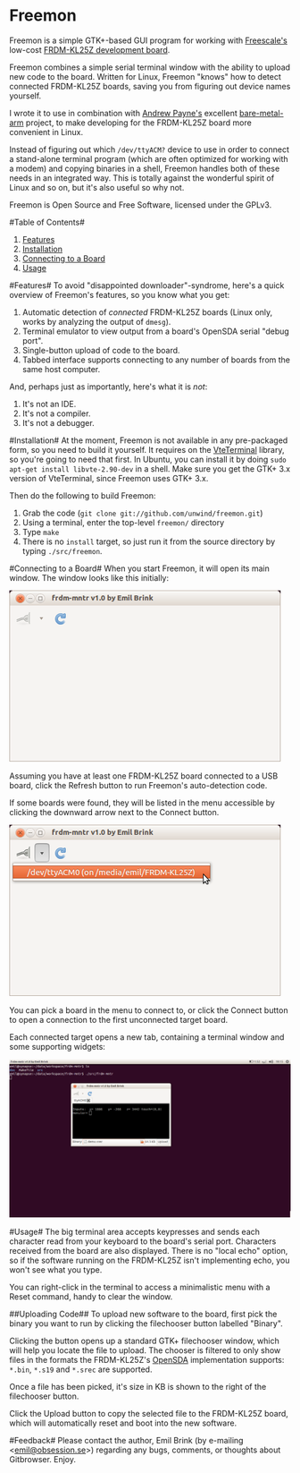 Freemon
===========
Freemon is a simple GTK+-based GUI program for working with [Freescale's](http://www.freescale.com/) low-cost [FRDM-KL25Z development board](http://www.freescale.com/webapp/sps/site/prod_summary.jsp?code=FRDM-KL25Z).

Freemon combines a simple serial terminal window with the ability to upload new code to the board.
Written for Linux, Freemon "knows" how to detect connected FRDM-KL25Z boards, saving you from figuring out device names yourself.

I wrote it to use in combination with [Andrew Payne's](https://github.com/payne92) excellent [bare-metal-arm](https://github.com/payne92/bare-metal-arm) project, to make developing for the FRDM-KL25Z board more convenient in Linux.

Instead of figuring out which `/dev/ttyACM?` device to use in order to connect a stand-alone terminal program (which are often optimized for working with a modem) and copying binaries in a shell, Freemon handles both of these needs in an integrated way.
This is totally against the wonderful spirit of Linux and so on, but it's also useful so why not.

Freemon is Open Source and Free Software, licensed under the GPLv3.

#Table of Contents#

1. [Features](#features)
1. [Installation](#install)
1. [Connecting to a Board](#connect)
1. [Usage](#use)

#Features#
<a id="features"></a>
To avoid "disappointed downloader"-syndrome, here's a quick overview of Freemon's features, so you know what you get:

1. Automatic detection of *connected* FRDM-KL25Z boards (Linux only, works by analyzing the output of `dmesg`).
2. Terminal emulator to view output from a board's OpenSDA serial "debug port".
3. Single-button upload of code to the board.
4. Tabbed interface supports connecting to any number of boards from the same host computer.

And, perhaps just as importantly, here's what it is *not*:

1. It's not an IDE.
2. It's not a compiler.
2. It's not a debugger.


#Installation#
<a id="install"></a>
At the moment, Freemon is not available in any pre-packaged form, so you need to build it yourself.
It requires on the [VteTerminal](https://developer.gnome.org/vte/unstable/VteTerminal.html) library, so you're going to need that first.
In Ubuntu, you can install it by doing `sudo apt-get install libvte-2.90-dev` in a shell.
Make sure you get the GTK+ 3.x version of VteTerminal, since Freemon uses GTK+ 3.x.

Then do the following to build Freemon:

1. Grab the code (`git clone git://github.com/unwind/freemon.git`)
2. Using a terminal, enter the top-level `freemon/` directory
3. Type `make`
4. There is no `install` target, so just run it from the source directory by typing `./src/freemon`.


#Connecting to a Board#
<a id="connect"></a>
When you start Freemon, it will open its main window.
The window looks like this initially:

![Initial Main Window](https://github.com/unwind/freemon/raw/master/doc/screenshots/mainwindow-initial.png "Initial Main Window")

Assuming you have at least one FRDM-KL25Z board connected to a USB board, click the Refresh button to run Freemon's auto-detection code.

If some boards were found, they will be listed in the menu accessible by clicking the downward arrow next to the Connect button.

![Targets Menu](https://github.com/unwind/freemon/raw/master/doc/screenshots/mainwindow-targets.png "Targets Menu")

You can pick a board in the menu to connect to, or click the Connect button to open a connection to the first unconnected target board.

Each connected target opens a new tab, containing a terminal window and some supporting widgets:

![Connected Target](https://github.com/unwind/freemon/raw/master/doc/screenshots/mainwindow-connected.png "Connected Target")


#Usage#
<a id="use"></a>
The big terminal area accepts keypresses and sends each character read from your keyboard to the board's serial port.
Characters received from the board are also displayed.
There is no "local echo" option, so if the software running on the FRDM-KL25Z isn't implementing echo, you won't see what you type.

You can right-click in the terminal to access a minimalistic menu with a Reset command, handy to clear the window.


##Uploading Code##
To upload new software to the board, first pick the binary you want to run by clicking the filechooser button labelled "Binary".

Clicking the button opens up a standard GTK+ filechooser window, which will help you locate the file to upload.
The chooser is filtered to only show files in the formats the FRDM-KL25Z's [OpenSDA](http://www.pemicro.com/opensda/index.cfm) implementation supports: `*.bin`, `*.s19` and `*.srec` are supported.

Once a file has been picked, it's size in KB is shown to the right of the filechooser button.

Click the Upload button to copy the selected file to the FRDM-KL25Z board, which will automatically reset and boot into the new software.


#Feedback#
Please contact the author, Emil Brink (by e-mailing &lt;emil@obsession.se&gt;) regarding any bugs, comments, or thoughts about Gitbrowser.
Enjoy.
